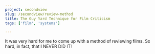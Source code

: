```yaml
---
project: secondview
slug: /secondview/review-method
title: The Guy Yard Technique for Film Criticism
tags: ['film', 'systems']

---
```


It was very hard for me to come up with a method of reviewing films. So hard, in fact, that I NEVER DID IT!